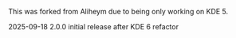 This was forked from Aliheym due to being only working on KDE 5.

2025-09-18    2.0.0   initial release after KDE 6 refactor
